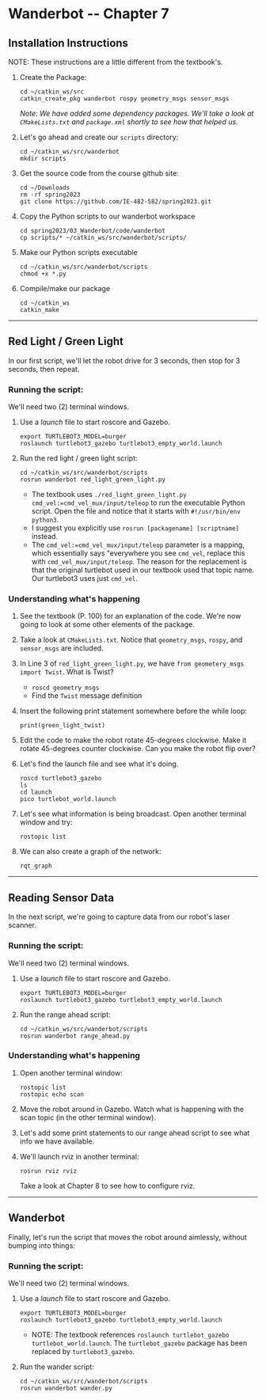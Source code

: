 # Wanderbot -- Chapter 7


## Installation Instructions

NOTE: These instructions are a little different from the textbook's.

1.  Create the Package:
    ```
    cd ~/catkin_ws/src
    catkin_create_pkg wanderbot rospy geometry_msgs sensor_msgs
    ```
    *Note: We have added some dependency packages.  We'll take a look at `CMakeLists.txt` and `package.xml` shortly to see how that helped us.*
    
2. Let's go ahead and create our `scripts` directory:
    ```
    cd ~/catkin_ws/src/wanderbot
    mkdir scripts
    ```
        
3. Get the source code from the course github site:
    ```
    cd ~/Downloads
    rm -rf spring2023
    git clone https://github.com/IE-482-582/spring2023.git
    ```
        
 4. Copy the Python scripts to our wanderbot workspace
    ```
    cd spring2023/03_Wanderbot/code/wanderbot
    cp scripts/* ~/catkin_ws/src/wanderbot/scripts/
    ```
    
 5. Make our Python scripts executable
    ```
    cd ~/catkin_ws/src/wanderbot/scripts
    chmod +x *.py
    ```
    
6. Compile/make our package

    ```
    cd ~/catkin_ws
    catkin_make
    ```
        
---

## Red Light / Green Light
In our first script, we'll let the robot drive for 3 seconds, then stop for 3 seconds, then repeat.

### Running the script:
We'll need two (2) terminal windows.

1. Use a *launch* file to start roscore and Gazebo.

    ```
    export TURTLEBOT3_MODEL=burger 
    roslaunch turtlebot3_gazebo turtlebot3_empty_world.launch
    ```

2. Run the red light / green light script:

    ```
    cd ~/catkin_ws/src/wanderbot/scripts
    rosrun wanderbot red_light_green_light.py
    ```
    
    - The textbook uses `./red_light_green_light.py cmd_vel:=cmd_vel_mux/input/teleop` to run the executable Python script.  Open the file and notice that it starts with `#!/usr/bin/env python3`.  
    - I suggest you explicitly use `rosrun [packagename] [scriptname]` instead.
    - The `cmd_vel:=cmd_vel_mux/input/teleop` parameter is a mapping, which essentially says "everywhere you see `cmd_vel`, replace this with `cmd_vel_mux/input/teleop`.  The reason for the replacement is that the original turtlebot used in our textbook used that topic name.  Our turtlebot3 uses just `cmd_vel`.

### Understanding what's happening
1. See the textbook (P. 100) for an explanation of the code.  We're now going to look at some other elements of the package.
2. Take a look at `CMakeLists.txt`.  Notice that `geometry_msgs`, `rospy`, and `sensor_msgs` are included.
3. In Line 3 of `red_light_green_light.py`, we have `from geometery_msgs import Twist`.  What is Twist?
    - `roscd geometry_msgs`
    - Find the `Twist` message definition
4. Insert the following print statement somewhere before the while loop:
    ```
    print(green_light_twist)
    ```
5. Edit the code to make the robot rotate 45-degrees clockwise.  Make it rotate 45-degrees counter clockwise.  Can you make the robot flip over?

6. Let's find the launch file and see what it's doing.
    ```
    roscd turtlebot3_gazebo
    ls
    cd launch
    pico turtlebot_world.launch
    ```
    
7. Let's see what information is being broadcast.  Open another terminal window and try:
    ```
    rostopic list
    ```
8. We can also create a graph of the network:
    ```
    rqt_graph
    ```
    
---

## Reading Sensor Data
In the next script, we're going to capture data from our robot's laser scanner.

### Running the script:
We'll need two (2) terminal windows.
    
1. Use a *launch* file to start roscore and Gazebo.
    
    ```
    export TURTLEBOT3_MODEL=burger 
    roslaunch turtlebot3_gazebo turtlebot3_empty_world.launch
    ```

    
2. Run the range ahead script:
    
    ```
    cd ~/catkin_ws/src/wanderbot/scripts
    rosrun wanderbot range_ahead.py
    ```

### Understanding what's happening

1. Open another terminal window:
    ```
    rostopic list
    rostopic echo scan
    ```
    
2. Move the robot around in Gazebo.  Watch what is happening with the scan topic (in the other terminal window).

3. Let's add some print statements to our range ahead script to see what info we have available.

4. We'll launch rviz in another terminal:
    ```
    rosrun rviz rviz
    ```
   Take a look at Chapter 8 to see how to configure rviz.
   
---

## Wanderbot

Finally, let's run the script that moves the robot around aimlessly, without bumping into things:

### Running the script:
We'll need two (2) terminal windows.

1.  Use a *launch* file to start roscore and Gazebo.

    ```
    export TURTLEBOT3_MODEL=burger 
    roslaunch turtlebot3_gazebo turtlebot3_empty_world.launch
    ```
    
    - NOTE:  The textbook references `roslaunch turtlebot_gazebo turtlebot_world.launch`.  The `turtlebot_gazebo` package has been replaced by `turtlebot3_gazebo`.

2. Run the wander script:

    ```
    cd ~/catkin_ws/src/wanderbot/scripts
    rosrun wanderbot wander.py
    ```
    



